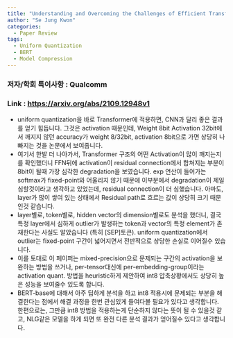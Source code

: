 ```yaml
---
title: "Understanding and Overcoming the Challenges of Efficient Transformer Quantization"
author: "Se Jung Kwon"
categories:
  - Paper Review
tags:
  - Uniform Quantization
  - BERT
  - Model Compression
---
```


### 저자/학회 특이사항 : Qualcomm 
### Link : https://arxiv.org/abs/2109.12948v1

  - uniform quantization을 바로 Transformer에 적용하면, CNN과 달리 좋은 결과를 얻기 힘듭니다. 그것은 activation 때문인데, Weight 8bit Activation 32bit에서 깨지지 않던 accuracy가 weight 8/32bit, activation 8bit으로 가면 상당히 나빠지는 것을 논문에서 보여줍니다.
  - 여기서 한발 더 나아가서, Transformer 구조의 어떤 Activation이 많이 깨지는지를 확인했더니 FFN뒤에 activation이 residual connection에서 합쳐지는 부분이 8bit이 될때 가장 심각한 degradation을 보였습니다. exp 연산이 들어가는 softmax가 fixed-point와 어울리지 않기 때문에 이부분에서 degradation이 제일 심할것이라고 생각하고 있었는데, residual connection이 더 심했습니다. 아마도, layer가 많이 쌓여 있는 상태에서 Residual path로 흐르는 값이 상당히 크기 때문인것 같습니다.
  - layer별로, token별로, hidden vector의 dimension별로도 분석을 했더니, 결국 특정 layer에서 심하게 outlier가 발생하는 token과 vector의 특정 element가 존재한다는 사실도 알았습니다 (특히 [SEP]토큰). uniform quantization에서 outlier는 fixed-point 구간이 넓어지면서 전반적으로 상당한 손실로 이어질수 있습니다.
  - 이를 토대로 이 페이퍼는 mixed-precision으로 문제되는 구간의 activation을 보완하는 방법을 쓰거나, per-tensor대신에 per-embedding-group이라는 activation quant. 방법을 heuristic하게 제안하여 int8 압축상황에서도 상당히 높은 성능을 보여줄수 있도록 합니다. 
  - BERT-base에 대해서 아주 딥하게 분석을 하고 int8 적용시에 문제되는 부분을 해결한다는 점에서 해결 과정을 한번 관심있게 들여다볼 필요가 있다고 생각합니다. 한편으로는, 그만큼 int8 방법을 적용하는게 단순하지 않다는 뜻이 될 수 있을것 같고, NLG같은 모델을 하게 되면 또 완전 다른 분석 결과가 얻어질수 있다고 생각합니다.
